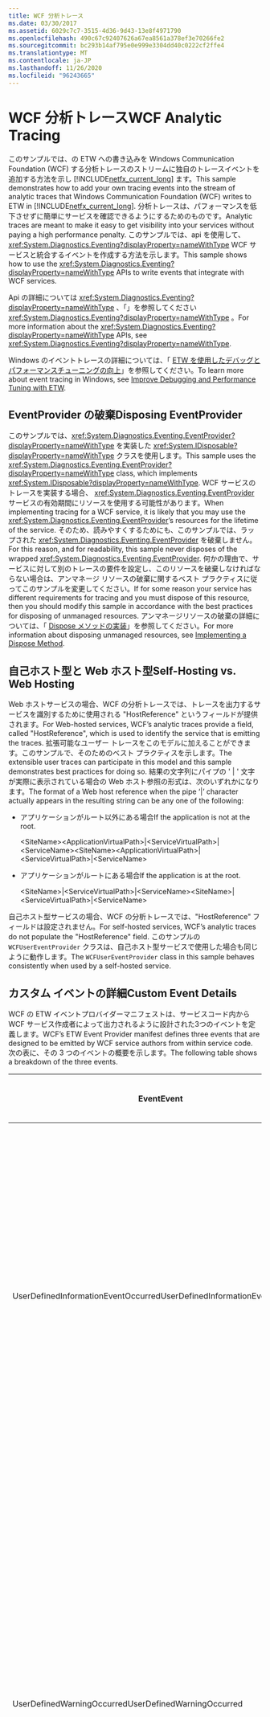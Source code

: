 ```yaml
---
title: WCF 分析トレース
ms.date: 03/30/2017
ms.assetid: 6029c7c7-3515-4d36-9d43-13e8f4971790
ms.openlocfilehash: 490c67c92407626a67ea8561a378ef3e70266fe2
ms.sourcegitcommit: bc293b14af795e0e999e3304dd40c0222cf2ffe4
ms.translationtype: MT
ms.contentlocale: ja-JP
ms.lasthandoff: 11/26/2020
ms.locfileid: "96243665"
---
```

# <a name="wcf-analytic-tracing"></a><span data-ttu-id="8ff68-102">WCF 分析トレース</span><span class="sxs-lookup"><span data-stu-id="8ff68-102">WCF Analytic Tracing</span></span>

<span data-ttu-id="8ff68-103">このサンプルでは、の ETW への書き込みを Windows Communication Foundation (WCF) する分析トレースのストリームに独自のトレースイベントを追加する方法を示し [!INCLUDE[netfx_current_long](../../../../includes/netfx-current-long-md.md)] ます。</span><span class="sxs-lookup"><span data-stu-id="8ff68-103">This sample demonstrates how to add your own tracing events into the stream of analytic traces that Windows Communication Foundation (WCF) writes to ETW in [!INCLUDE[netfx_current_long](../../../../includes/netfx-current-long-md.md)].</span></span> <span data-ttu-id="8ff68-104">分析トレースは、パフォーマンスを低下させずに簡単にサービスを確認できるようにするためのものです。</span><span class="sxs-lookup"><span data-stu-id="8ff68-104">Analytic traces are meant to make it easy to get visibility into your services without paying a high performance penalty.</span></span> <span data-ttu-id="8ff68-105">このサンプルでは、api を使用して、 <xref:System.Diagnostics.Eventing?displayProperty=nameWithType> WCF サービスと統合するイベントを作成する方法を示します。</span><span class="sxs-lookup"><span data-stu-id="8ff68-105">This sample shows how to use the <xref:System.Diagnostics.Eventing?displayProperty=nameWithType> APIs to write events that integrate with WCF services.</span></span>  
  
 <span data-ttu-id="8ff68-106">Api の詳細については <xref:System.Diagnostics.Eventing?displayProperty=nameWithType> 、「」を参照してください <xref:System.Diagnostics.Eventing?displayProperty=nameWithType> 。</span><span class="sxs-lookup"><span data-stu-id="8ff68-106">For more information about the <xref:System.Diagnostics.Eventing?displayProperty=nameWithType> APIs, see <xref:System.Diagnostics.Eventing?displayProperty=nameWithType>.</span></span>  
  
 <span data-ttu-id="8ff68-107">Windows のイベントトレースの詳細については、「 [ETW を使用したデバッグとパフォーマンスチューニングの向上](/archive/msdn-magazine/2007/april/event-tracing-improve-debugging-and-performance-tuning-with-etw)」を参照してください。</span><span class="sxs-lookup"><span data-stu-id="8ff68-107">To learn more about event tracing in Windows, see [Improve Debugging and Performance Tuning with ETW](/archive/msdn-magazine/2007/april/event-tracing-improve-debugging-and-performance-tuning-with-etw).</span></span>  
  
## <a name="disposing-eventprovider"></a><span data-ttu-id="8ff68-108">EventProvider の破棄</span><span class="sxs-lookup"><span data-stu-id="8ff68-108">Disposing EventProvider</span></span>  

 <span data-ttu-id="8ff68-109">このサンプルでは、<xref:System.Diagnostics.Eventing.EventProvider?displayProperty=nameWithType> を実装した <xref:System.IDisposable?displayProperty=nameWithType> クラスを使用します。</span><span class="sxs-lookup"><span data-stu-id="8ff68-109">This sample uses the <xref:System.Diagnostics.Eventing.EventProvider?displayProperty=nameWithType> class, which implements <xref:System.IDisposable?displayProperty=nameWithType>.</span></span> <span data-ttu-id="8ff68-110">WCF サービスのトレースを実装する場合、 <xref:System.Diagnostics.Eventing.EventProvider> サービスの有効期間にリソースを使用する可能性があります。</span><span class="sxs-lookup"><span data-stu-id="8ff68-110">When implementing tracing for a WCF service, it is likely that you may use the <xref:System.Diagnostics.Eventing.EventProvider>’s resources for the lifetime of the service.</span></span> <span data-ttu-id="8ff68-111">そのため、読みやすくするためにも、このサンプルでは、ラップされた <xref:System.Diagnostics.Eventing.EventProvider> を破棄しません。</span><span class="sxs-lookup"><span data-stu-id="8ff68-111">For this reason, and for readability, this sample never disposes of the wrapped <xref:System.Diagnostics.Eventing.EventProvider>.</span></span> <span data-ttu-id="8ff68-112">何かの理由で、サービスに対して別のトレースの要件を設定し、このリソースを破棄しなければならない場合は、アンマネージ リソースの破棄に関するベスト プラクティスに従ってこのサンプルを変更してください。</span><span class="sxs-lookup"><span data-stu-id="8ff68-112">If for some reason your service has different requirements for tracing and you must dispose of this resource, then you should modify this sample in accordance with the best practices for disposing of unmanaged resources.</span></span> <span data-ttu-id="8ff68-113">アンマネージリソースの破棄の詳細については、「 [Dispose メソッドの実装](../../../standard/garbage-collection/implementing-dispose.md)」を参照してください。</span><span class="sxs-lookup"><span data-stu-id="8ff68-113">For more information about disposing unmanaged resources, see [Implementing a Dispose Method](../../../standard/garbage-collection/implementing-dispose.md).</span></span>  
  
## <a name="self-hosting-vs-web-hosting"></a><span data-ttu-id="8ff68-114">自己ホスト型と Web ホスト型</span><span class="sxs-lookup"><span data-stu-id="8ff68-114">Self-Hosting vs. Web Hosting</span></span>  

 <span data-ttu-id="8ff68-115">Web ホストサービスの場合、WCF の分析トレースでは、トレースを出力するサービスを識別するために使用される "HostReference" というフィールドが提供されます。</span><span class="sxs-lookup"><span data-stu-id="8ff68-115">For Web-hosted services, WCF’s analytic traces provide a field, called "HostReference", which is used to identify the service that is emitting the traces.</span></span> <span data-ttu-id="8ff68-116">拡張可能なユーザー トレースをこのモデルに加えることができます。このサンプルで、そのためのベスト プラクティスを示します。</span><span class="sxs-lookup"><span data-stu-id="8ff68-116">The extensible user traces can participate in this model and this sample demonstrates best practices for doing so.</span></span> <span data-ttu-id="8ff68-117">結果の文字列にパイプの ' &#124; ' 文字が実際に表示されている場合の Web ホスト参照の形式は、次のいずれかになります。</span><span class="sxs-lookup"><span data-stu-id="8ff68-117">The format of a Web host reference when the pipe ‘&#124;’ character actually appears in the resulting string can be any one of the following:</span></span>  
  
- <span data-ttu-id="8ff68-118">アプリケーションがルート以外にある場合</span><span class="sxs-lookup"><span data-stu-id="8ff68-118">If the application is not at the root.</span></span>  
  
     <span data-ttu-id="8ff68-119">\<SiteName>\<ApplicationVirtualPath>&#124;\<ServiceVirtualPath>&#124;\<ServiceName></span><span class="sxs-lookup"><span data-stu-id="8ff68-119">\<SiteName>\<ApplicationVirtualPath>&#124;\<ServiceVirtualPath>&#124;\<ServiceName></span></span>  
  
- <span data-ttu-id="8ff68-120">アプリケーションがルートにある場合</span><span class="sxs-lookup"><span data-stu-id="8ff68-120">If the application is at the root.</span></span>  
  
     <span data-ttu-id="8ff68-121">\<SiteName>&#124;\<ServiceVirtualPath>&#124;\<ServiceName></span><span class="sxs-lookup"><span data-stu-id="8ff68-121">\<SiteName>&#124;\<ServiceVirtualPath>&#124;\<ServiceName></span></span>  
  
 <span data-ttu-id="8ff68-122">自己ホスト型サービスの場合、WCF の分析トレースでは、"HostReference" フィールドは設定されません。</span><span class="sxs-lookup"><span data-stu-id="8ff68-122">For self-hosted services, WCF’s analytic traces do not populate the "HostReference" field.</span></span> <span data-ttu-id="8ff68-123">このサンプルの `WCFUserEventProvider` クラスは、自己ホスト型サービスで使用した場合も同じように動作します。</span><span class="sxs-lookup"><span data-stu-id="8ff68-123">The `WCFUserEventProvider` class in this sample behaves consistently when used by a self-hosted service.</span></span>  
  
## <a name="custom-event-details"></a><span data-ttu-id="8ff68-124">カスタム イベントの詳細</span><span class="sxs-lookup"><span data-stu-id="8ff68-124">Custom Event Details</span></span>  

 <span data-ttu-id="8ff68-125">WCF の ETW イベントプロバイダーマニフェストは、サービスコード内から WCF サービス作成者によって出力されるように設計された3つのイベントを定義します。</span><span class="sxs-lookup"><span data-stu-id="8ff68-125">WCF’s ETW Event Provider manifest defines three events that are designed to be emitted by WCF service authors from within service code.</span></span> <span data-ttu-id="8ff68-126">次の表に、その 3 つのイベントの概要を示します。</span><span class="sxs-lookup"><span data-stu-id="8ff68-126">The following table shows a breakdown of the three events.</span></span>  
  
|<span data-ttu-id="8ff68-127">Event</span><span class="sxs-lookup"><span data-stu-id="8ff68-127">Event</span></span>|<span data-ttu-id="8ff68-128">説明</span><span class="sxs-lookup"><span data-stu-id="8ff68-128">Description</span></span>|<span data-ttu-id="8ff68-129">イベント ID</span><span class="sxs-lookup"><span data-stu-id="8ff68-129">Event ID</span></span>|  
|-----------|-----------------|--------------|  
|<span data-ttu-id="8ff68-130">UserDefinedInformationEventOccurred</span><span class="sxs-lookup"><span data-stu-id="8ff68-130">UserDefinedInformationEventOccurred</span></span>|<span data-ttu-id="8ff68-131">このイベントは、問題以外の通知すべき処理がサービスで発生した場合に生成します。</span><span class="sxs-lookup"><span data-stu-id="8ff68-131">Emit this event when something of note happens in your service that is not a problem.</span></span> <span data-ttu-id="8ff68-132">たとえば、データベースの呼び出しに成功した後にイベントを生成します。</span><span class="sxs-lookup"><span data-stu-id="8ff68-132">For example, you might emit an event after successfully making a call to a database.</span></span>|<span data-ttu-id="8ff68-133">301</span><span class="sxs-lookup"><span data-stu-id="8ff68-133">301</span></span>|  
|<span data-ttu-id="8ff68-134">UserDefinedWarningOccurred</span><span class="sxs-lookup"><span data-stu-id="8ff68-134">UserDefinedWarningOccurred</span></span>|<span data-ttu-id="8ff68-135">このイベントは、後続の処理でエラーになる可能性がある問題が発生した場合に生成します。</span><span class="sxs-lookup"><span data-stu-id="8ff68-135">Emit this event when a problem occurs that may result in a failure in the future.</span></span> <span data-ttu-id="8ff68-136">たとえば、データベースの呼び出しが失敗したものの、冗長なデータ ストアを使用して回復できた場合に警告イベントを生成します。</span><span class="sxs-lookup"><span data-stu-id="8ff68-136">For example, you may emit a warning event when a call to a database fails but you were able to recover by falling back to a redundant data store.</span></span>|<span data-ttu-id="8ff68-137">302</span><span class="sxs-lookup"><span data-stu-id="8ff68-137">302</span></span>|  
|<span data-ttu-id="8ff68-138">UserDefinedErrorOccurred</span><span class="sxs-lookup"><span data-stu-id="8ff68-138">UserDefinedErrorOccurred</span></span>|<span data-ttu-id="8ff68-139">このイベントは、サービスが想定どおりに動作しなかった場合に生成します。</span><span class="sxs-lookup"><span data-stu-id="8ff68-139">Emit this event when your service fails to behave as expected.</span></span> <span data-ttu-id="8ff68-140">たとえば、データベースの呼び出しが失敗し、別の場所からもデータを取得できなかった場合にイベントを生成します。</span><span class="sxs-lookup"><span data-stu-id="8ff68-140">For example, you might emit an event if a call to a database fails and you could not retrieve the data from elsewhere.</span></span>|<span data-ttu-id="8ff68-141">303</span><span class="sxs-lookup"><span data-stu-id="8ff68-141">303</span></span>|  
  
#### <a name="to-use-this-sample"></a><span data-ttu-id="8ff68-142">このサンプルを使用するには</span><span class="sxs-lookup"><span data-stu-id="8ff68-142">To use this sample</span></span>  
  
1. <span data-ttu-id="8ff68-143">Visual Studio 2012 を使用して、WCFAnalyticTracingExtensibility ソリューションファイルを開きます。</span><span class="sxs-lookup"><span data-stu-id="8ff68-143">Using Visual Studio 2012, open the WCFAnalyticTracingExtensibility.sln solution file.</span></span>  
  
2. <span data-ttu-id="8ff68-144">ソリューションをビルドするには、Ctrl キーと Shift キーを押しながら B キーを押します。</span><span class="sxs-lookup"><span data-stu-id="8ff68-144">To build the solution, press CTRL+SHIFT+B.</span></span>  
  
3. <span data-ttu-id="8ff68-145">ソリューションを実行するには、Ctrl キーを押しながら F5 キーを押します。</span><span class="sxs-lookup"><span data-stu-id="8ff68-145">To run the solution, press CTRL+F5.</span></span>  
  
     <span data-ttu-id="8ff68-146">Web ブラウザーで、[ **Calculator .svc**] をクリックします。</span><span class="sxs-lookup"><span data-stu-id="8ff68-146">In the Web browser, click **Calculator.svc**.</span></span> <span data-ttu-id="8ff68-147">サービスの WSDL ドキュメントの URI がブラウザーに表示されます。</span><span class="sxs-lookup"><span data-stu-id="8ff68-147">The URI of the WSDL document for the service should appear in the browser.</span></span> <span data-ttu-id="8ff68-148">その URI をコピーします。</span><span class="sxs-lookup"><span data-stu-id="8ff68-148">Copy that URI.</span></span>  
  
4. <span data-ttu-id="8ff68-149">WCF テストクライアント (WcfTestClient.exe) を実行します。</span><span class="sxs-lookup"><span data-stu-id="8ff68-149">Run the WCF test client (WcfTestClient.exe).</span></span>  
  
     <span data-ttu-id="8ff68-150">WCF テストクライアント (WcfTestClient.exe) は、にあり `\<Visual Studio 2012 Install Dir>\Common7\IDE\WcfTestClient.exe` ます。</span><span class="sxs-lookup"><span data-stu-id="8ff68-150">The WCF test client (WcfTestClient.exe) is located at `\<Visual Studio 2012 Install Dir>\Common7\IDE\WcfTestClient.exe`.</span></span> <span data-ttu-id="8ff68-151">既定の Visual Studio 2012 インストールディレクトリは `C:\Program Files\Microsoft Visual Studio 10.0` です。</span><span class="sxs-lookup"><span data-stu-id="8ff68-151">The default Visual Studio 2012 install dir is `C:\Program Files\Microsoft Visual Studio 10.0`.</span></span>  
  
5. <span data-ttu-id="8ff68-152">WCF テストクライアント内で、[ **ファイル**] を選択し、[ **サービスの追加**] をクリックしてサービスを追加します。</span><span class="sxs-lookup"><span data-stu-id="8ff68-152">Within the WCF test client, add the service by selecting **File**, and then **Add Service**.</span></span>  
  
     <span data-ttu-id="8ff68-153">入力ボックスにエンドポイントのアドレスを追加します。</span><span class="sxs-lookup"><span data-stu-id="8ff68-153">Add the endpoint address in the input box.</span></span>  
  
6. <span data-ttu-id="8ff68-154">[**OK**] をクリックしてダイアログ ボックスを閉じます。</span><span class="sxs-lookup"><span data-stu-id="8ff68-154">Click **OK** to close the dialog.</span></span>  
  
     <span data-ttu-id="8ff68-155">ICalculator サービスは、左側のウィンドウの [ **マイサービスプロジェクト**] の下に追加されます。</span><span class="sxs-lookup"><span data-stu-id="8ff68-155">The ICalculator service is added in the left pane under **My Service Projects**.</span></span>  
  
7. <span data-ttu-id="8ff68-156">イベント ビューアー アプリケーションを開きます。</span><span class="sxs-lookup"><span data-stu-id="8ff68-156">Open the Event Viewer application.</span></span>  
  
     <span data-ttu-id="8ff68-157">サービスを呼び出す前に、イベントビューアーを開始し、WCF サービスから生成された追跡イベントをイベントログがリッスンしていることを確認します。</span><span class="sxs-lookup"><span data-stu-id="8ff68-157">Before invoking the service, start Event Viewer and ensure that the event log is listening for tracking events emitted from the WCF service.</span></span>  
  
8. <span data-ttu-id="8ff68-158">[ **スタート** ] メニューから [ **管理ツール**] を選択し、 **イベントビューアー**] をクリックします。</span><span class="sxs-lookup"><span data-stu-id="8ff68-158">From the **Start** menu, select **Administrative Tools**, and then **Event Viewer**.</span></span> <span data-ttu-id="8ff68-159">**分析** ログと **デバッグ** ログを有効にします。</span><span class="sxs-lookup"><span data-stu-id="8ff68-159">Enable the **Analytic** and **Debug** logs.</span></span>  
  
9. <span data-ttu-id="8ff68-160">イベントビューアーのツリービューで、[ **イベントビューアー**]、[ **アプリケーションとサービスログ**]、[ **Microsoft**]、[ **Windows**]、[ **アプリケーションサーバー-アプリケーション**] の順に移動します。</span><span class="sxs-lookup"><span data-stu-id="8ff68-160">In the tree view in Event Viewer, navigate to **Event Viewer**, **Applications and Services Logs**, **Microsoft**, **Windows**, and then **Application Server-Applications**.</span></span> <span data-ttu-id="8ff68-161">[ **アプリケーションサーバー-アプリケーション**] を右クリックし、[ **表示**] をクリックして、[ **分析およびデバッグログ] を表示** します。</span><span class="sxs-lookup"><span data-stu-id="8ff68-161">Right-click **Application Server-Applications**, select **View**, and then **Show Analytic and Debug Logs**.</span></span>  
  
     <span data-ttu-id="8ff68-162">[ **分析とデバッグログを表示** する] オプションがオンになっていることを確認します。</span><span class="sxs-lookup"><span data-stu-id="8ff68-162">Ensure that the **Show Analytic and Debug Logs** option is checked.</span></span> <span data-ttu-id="8ff68-163">**分析** ログを有効にします。</span><span class="sxs-lookup"><span data-stu-id="8ff68-163">Enable the **Analytic** log.</span></span>  
  
     <span data-ttu-id="8ff68-164">イベントビューアーのツリービューで、[ **イベントビューアー**]、[ **アプリケーションとサービスログ**]、[ **Microsoft**]、[ **Windows**]、[ **アプリケーションサーバー-アプリケーション**]、[ **分析**] の順に移動します。</span><span class="sxs-lookup"><span data-stu-id="8ff68-164">In the tree view in Event Viewer, navigate to **Event Viewer**, **Applications and Services Logs**, **Microsoft**, **Windows**, **Application Server-Applications**, and then **Analytic**.</span></span> <span data-ttu-id="8ff68-165">[ **分析** ] を右クリックし、[ **ログを有効にする**] を選択します。</span><span class="sxs-lookup"><span data-stu-id="8ff68-165">Right-click **Analytic** and select **Enable Log**.</span></span>  
  
10. <span data-ttu-id="8ff68-166">WCF テスト クライアントを使用してサービスをテストします。</span><span class="sxs-lookup"><span data-stu-id="8ff68-166">Test the service using the WCF Test Client.</span></span>  
  
    1. <span data-ttu-id="8ff68-167">WCF テストクライアントで、[ICalculator service] ノードの下の [ **Add ()** ] をダブルクリックします。</span><span class="sxs-lookup"><span data-stu-id="8ff68-167">In the WCF Test Client, double-click **Add()** under the ICalculator service node.</span></span>  
  
         <span data-ttu-id="8ff68-168">**Add ()** メソッドが、右側のペインに2つのパラメーターと共に表示されます。</span><span class="sxs-lookup"><span data-stu-id="8ff68-168">The **Add()** method appears in the right pane with two parameters.</span></span>  
  
    2. <span data-ttu-id="8ff68-169">最初のパラメーターに「2」と入力し、2 番目のパラメーターに「3」と入力します。</span><span class="sxs-lookup"><span data-stu-id="8ff68-169">Type in 2 for the first parameter and 3 for the second parameter.</span></span>  
  
    3. <span data-ttu-id="8ff68-170">[ **呼び出し** ] をクリックしてメソッドを呼び出します。</span><span class="sxs-lookup"><span data-stu-id="8ff68-170">Click **Invoke** to invoke the method.</span></span>  
  
11. <span data-ttu-id="8ff68-171">既に開いている **イベントビューアー** ウィンドウにアクセスします。</span><span class="sxs-lookup"><span data-stu-id="8ff68-171">Go to the **Event Viewer** window that you have already opened.</span></span> <span data-ttu-id="8ff68-172">[ **イベントビューアー**]、[ **アプリケーションとサービスログ**]、[ **Microsoft**]、[ **Windows**]、[ **アプリケーションサーバー-アプリケーション**] の順に移動します。</span><span class="sxs-lookup"><span data-stu-id="8ff68-172">Navigate to **Event Viewer**, **Applications and Services Logs**, **Microsoft**, **Windows**, **Application Server-Applications**.</span></span>  
  
12. <span data-ttu-id="8ff68-173">[ **分析** ] ノードを右クリックし、[ **更新**] を選択します。</span><span class="sxs-lookup"><span data-stu-id="8ff68-173">Right-click the **Analytic** node and select **Refresh**.</span></span>  
  
     <span data-ttu-id="8ff68-174">右ペインにイベントが表示されます。</span><span class="sxs-lookup"><span data-stu-id="8ff68-174">The events appear in the right pane.</span></span>  
  
13. <span data-ttu-id="8ff68-175">ID が 303 のイベントを探してダブルクリックして開き、内容を確認します。</span><span class="sxs-lookup"><span data-stu-id="8ff68-175">Locate the event with the ID of 303 and double-click it to open it up and inspect its contents.</span></span>  
  
     <span data-ttu-id="8ff68-176">このイベントは、ICalculator サービスのメソッドによって生成され、 `Add()` "2 + 3 = 5" に等しいペイロードがあります。</span><span class="sxs-lookup"><span data-stu-id="8ff68-176">This event was emitted by the `Add()` method of the ICalculator service and has a payload equal to "2+3=5".</span></span>  
  
#### <a name="to-clean-up-optional"></a><span data-ttu-id="8ff68-177">クリーンアップするには (省略可能)</span><span class="sxs-lookup"><span data-stu-id="8ff68-177">To clean up (Optional)</span></span>  
  
1. <span data-ttu-id="8ff68-178">**イベント ビューアー** を開きます。</span><span class="sxs-lookup"><span data-stu-id="8ff68-178">Open **Event Viewer**.</span></span>  
  
2. <span data-ttu-id="8ff68-179">[ **イベントビューアー**]、[ **アプリケーションとサービスログ**]、[ **Microsoft**]、[ **Windows**]、[ **アプリケーション-サーバー-アプリケーション**] の順に移動します。</span><span class="sxs-lookup"><span data-stu-id="8ff68-179">Navigate to **Event Viewer**, **Applications and Services Logs**, **Microsoft**, **Windows**, and then **Application-Server-Applications**.</span></span> <span data-ttu-id="8ff68-180">[ **分析** ] を右クリックし、[ **ログを無効にする**] を選択します。</span><span class="sxs-lookup"><span data-stu-id="8ff68-180">Right-click **Analytic** and select **Disable Log**.</span></span>  
  
3. <span data-ttu-id="8ff68-181">[ **イベントビューアー**]、[ **アプリケーションとサービスログ**]、[ **Microsoft**]、[ **Windows**]、[ **アプリケーション-サーバー-アプリケーション**]、[ **分析**] の順に移動します。</span><span class="sxs-lookup"><span data-stu-id="8ff68-181">Navigate to **Event Viewer**, **Applications and Services Logs**, **Microsoft**, **Windows**, **Application-Server-Applications**, and then **Analytic**.</span></span> <span data-ttu-id="8ff68-182">[ **分析** ] を右クリックし、[ **ログの消去**] を選択します。</span><span class="sxs-lookup"><span data-stu-id="8ff68-182">Right-click **Analytic** and select **Clear Log**.</span></span>  
  
4. <span data-ttu-id="8ff68-183">[ **クリア** ] をクリックすると、イベントがクリアされます。</span><span class="sxs-lookup"><span data-stu-id="8ff68-183">Click **Clear** to clear the events.</span></span>  
  
## <a name="known-issue"></a><span data-ttu-id="8ff68-184">既知の問題</span><span class="sxs-lookup"><span data-stu-id="8ff68-184">Known Issue</span></span>  

 <span data-ttu-id="8ff68-185">**イベントビューアー** には、ETW イベントのデコードに失敗する可能性がある既知の問題があります。</span><span class="sxs-lookup"><span data-stu-id="8ff68-185">There is a known issue in the **Event Viewer** where it may fail to decode ETW events.</span></span> <span data-ttu-id="8ff68-186">次のエラーメッセージが表示されることがあります。 "ソースからのイベント ID の説明" \<id> Server-Applications が見つかりません。</span><span class="sxs-lookup"><span data-stu-id="8ff68-186">You may see an error message that says: "The description for Event ID \<id> from source Microsoft-Windows-Application Server-Applications cannot be found.</span></span> <span data-ttu-id="8ff68-187">このイベントを発生させるコンポーネントがローカル コンピューターにインストールされていないか、インストールが壊れています。</span><span class="sxs-lookup"><span data-stu-id="8ff68-187">Either the component that raises this event is not installed on your local computer or the installation is corrupted.</span></span> <span data-ttu-id="8ff68-188">ローカルコンピューターにコンポーネントをインストールまたは修復できます。 "</span><span class="sxs-lookup"><span data-stu-id="8ff68-188">You can install or repair the component on the local computer."</span></span> <span data-ttu-id="8ff68-189">このエラーが発生した場合は、[**アクション**] メニューの [**更新**] を選択します。</span><span class="sxs-lookup"><span data-stu-id="8ff68-189">If you encounter this error, select **Refresh** from the **Actions** menu.</span></span> <span data-ttu-id="8ff68-190">これにより、イベントが正常にデコードされます。</span><span class="sxs-lookup"><span data-stu-id="8ff68-190">The event should then decode properly.</span></span>  
  
> [!IMPORTANT]
> <span data-ttu-id="8ff68-191">サンプルは、既にコンピューターにインストールされている場合があります。</span><span class="sxs-lookup"><span data-stu-id="8ff68-191">The samples may already be installed on your computer.</span></span> <span data-ttu-id="8ff68-192">続行する前に、次の (既定の) ディレクトリを確認してください。</span><span class="sxs-lookup"><span data-stu-id="8ff68-192">Check for the following (default) directory before continuing.</span></span>  
>
> `<InstallDrive>:\WF_WCF_Samples`  
>
> <span data-ttu-id="8ff68-193">このディレクトリが存在しない場合は、 [Windows Communication Foundation (wcf) および Windows Workflow Foundation (WF) のサンプルの .NET Framework 4](https://www.microsoft.com/download/details.aspx?id=21459) にアクセスして、すべての WINDOWS COMMUNICATION FOUNDATION (wcf) とサンプルをダウンロードして [!INCLUDE[wf1](../../../../includes/wf1-md.md)] ください。</span><span class="sxs-lookup"><span data-stu-id="8ff68-193">If this directory does not exist, go to [Windows Communication Foundation (WCF) and Windows Workflow Foundation (WF) Samples for .NET Framework 4](https://www.microsoft.com/download/details.aspx?id=21459) to download all Windows Communication Foundation (WCF) and [!INCLUDE[wf1](../../../../includes/wf1-md.md)] samples.</span></span> <span data-ttu-id="8ff68-194">このサンプルは、次のディレクトリに格納されます。</span><span class="sxs-lookup"><span data-stu-id="8ff68-194">This sample is located in the following directory.</span></span>  
>
> `<InstallDrive>:\WF_WCF_Samples\WCF\Basic\Management\ETWTrace`  
  
## <a name="see-also"></a><span data-ttu-id="8ff68-195">関連項目</span><span class="sxs-lookup"><span data-stu-id="8ff68-195">See also</span></span>

- <span data-ttu-id="8ff68-196">[AppFabric の監視のサンプル](/previous-versions/appfabric/ff383407(v=azure.10))</span><span class="sxs-lookup"><span data-stu-id="8ff68-196">[AppFabric Monitoring Samples](/previous-versions/appfabric/ff383407(v=azure.10))</span></span>
